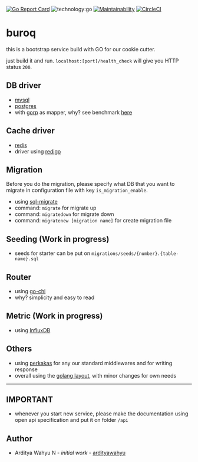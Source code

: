 [![Go Report Card](https://goreportcard.com/badge/github.com/kitabisa/buroq)](https://goreportcard.com/report/github.com/kitabisa/buroq)
![technology:go](https://img.shields.io/badge/technology-go-blue.svg)
[![Maintainability](https://api.codeclimate.com/v1/badges/b6e84c6b2bb2a819b198/maintainability)](https://codeclimate.com/github/kitabisa/buroq/maintainability)
[![CircleCI](https://circleci.com/gh/kitabisa/buroq.svg?style=svg)](https://circleci.com/gh/kitabisa/buroq)

# buroq

this is a bootstrap service build with GO for our cookie cutter.

just build it and run. `localhost:[port]/health_check` will give you HTTP status `200`.

## DB driver

* [mysql](https://github.com/go-sql-driver/mysql)
* [postgres](https://github.com/lib/pq)
* with [gorp](https://github.com/go-gorp/gorp) as mapper, why? see benchmark [here](https://github.com/volatiletech/sqlboiler/blob/master/README.md)

## Cache driver

* [redis](https://redis.io)
* driver using [redigo](https://github.com/gomodule/redigo)

## Migration
Before you do the migration, please specify what DB that you want to migrate in configuration file with key `is_migration_enable`.
* using [sql-migrate](https://github.com/rubenv/sql-migrate)
* command: `migrate` for migrate up
* command: `migratedown` for migrate down
* command: `migratenew [migration name]` for create migration file

## Seeding (Work in progress)

* seeds for starter can be put on `migrations/seeds/{number}.{table-name}.sql`

## Router

* using [go-chi](https://github.com/go-chi/chi)
* why? simplicity and easy to read

## Metric (Work in progress)

* using [InfluxDB](https://www.influxdata.com)

## Others

* using [perkakas](https://github.com/kitabisa/perkakas) for any our standard middlewares and for writing response
* overall using the [golang layout](https://github.com/golang-standards/project-layout), with minor changes for own needs

---

## IMPORTANT

* whenever you start new service, please make the documentation using open api specification and put it on folder `/api`

## Author

* Arditya Wahyu N - *initial work* - [ardityawahyu](https://github.com/ardityawahyu)

